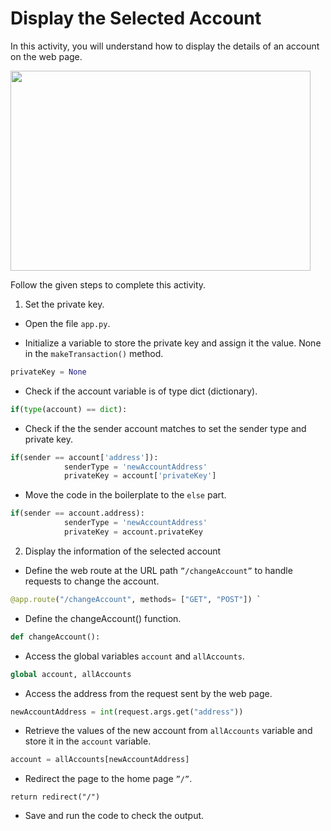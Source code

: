 Display the Selected Account
====================================




In this activity, you will understand how to display the details of an account on the web page.




<img src= "https://s3.amazonaws.com/media-p.slid.es/uploads/1525749/images/10752756/SA3.gif" width = "480" height = "320">


Follow the given steps to complete this activity.


1. Set the private key.


* Open the file `app.py`.


* Initialize a variable to store the private key and assign it the value. None in the `makeTransaction()` method.
~~~python
privateKey = None
~~~
* Check if the account variable is of type dict (dictionary). 
~~~python
if(type(account) == dict):
~~~
* Check if the the sender account matches to set the sender type and private key.
~~~python
if(sender == account['address']):
            senderType = 'newAccountAddress'
            privateKey = account['privateKey']
~~~
* Move the code in the boilerplate to the `else` part.
~~~python
if(sender == account.address):
            senderType = 'newAccountAddress'
            privateKey = account.privateKey
~~~
2. Display the information of the selected account


* Define the web route at the URL path `”/changeAccount”` to handle requests to change the account.
~~~python
@app.route("/changeAccount", methods= ["GET", "POST"]) `
~~~
* Define the changeAccount() function.
~~~python
def changeAccount():
~~~
* Access the global variables `account` and `allAccounts`.
~~~python
global account, allAccounts
~~~
* Access the address from the request sent by the web page.
~~~python
newAccountAddress = int(request.args.get("address"))
~~~
* Retrieve the values of the new account from `allAccounts` variable and store it in the `account` variable. 
~~~python
account = allAccounts[newAccountAddress]
~~~
* Redirect the page to the home page `”/”`.


` return redirect("/") ` 
 
* Save and run the code to check the output.